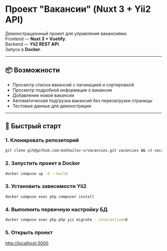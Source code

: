# Проект "Вакансии" (Nuxt 3 + Yii2 API)

Демонстрационный проект для управления вакансиями.  
Frontend — **Nuxt 3 + Vuetify**.  
Backend — **Yii2 REST API**.  
Запуск в **Docker**.

---

## 📦 Возможности

- Просмотр списка вакансий с пагинацией и сортировкой
- Просмотр подробной информации о вакансии
- Добавление новой вакансии
- Автоматическая подгрузка вакансий без перезагрузки страницы
- Тестовые данные для демонстрации

---

## 🚀 Быстрый старт

### 1. Клонировать репозиторий
```bash
git clone git@github.com:mikhailov-v/vacancies.git vacancies && cd vacancies
```

### 2. Запустить проект в Docker
```bash
docker compose up -d --build
```

### 3. Установить зависимости Yii2
```bash
docker compose exec php composer install
```

### 4. Выполнить первичную настройку БД
```bash
docker compose exec php php yii migrate --interactive=0
```

### 5. Открыть проект
[http://localhost:3000](http://localhost:3000)

